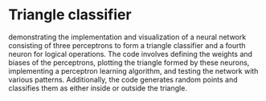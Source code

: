 # Triangle classifier
demonstrating the implementation and visualization of a neural network consisting of three perceptrons to form a triangle classifier and a fourth neuron for logical operations. The code involves defining the weights and biases of the perceptrons, plotting the triangle formed by these neurons, implementing a perceptron learning algorithm, and testing the network with various patterns. Additionally, the code generates random points and classifies them as either inside or outside the triangle.
